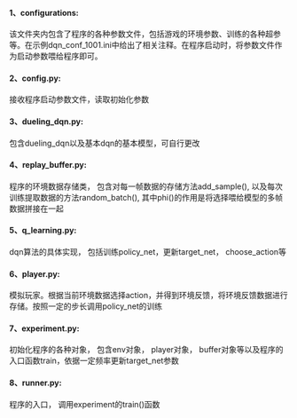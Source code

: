 #### 1、configurations:
该文件夹内包含了程序的各种参数文件，包括游戏的环境参数、训练的各种超参等。在示例dqn_conf_1001.ini中给出了相关注释。在程序启动时，将参数文件作为启动参数喂给程序即可。

#### 2、config.py:
接收程序启动参数文件，读取初始化参数

#### 3、dueling_dqn.py:
包含dueling_dqn以及基本dqn的基本模型，可自行更改

#### 4、replay_buffer.py:
程序的环境数据存储类， 包含对每一帧数据的存储方法add_sample(), 以及每次训练提取数据的方法random_batch(), 其中phi()的作用是将选择喂给模型的多帧数据拼接在一起

#### 5、q_learning.py:
dqn算法的具体实现， 包括训练policy_net，更新target_net， choose_action等

#### 6、player.py: 
模拟玩家。根据当前环境数据选择action，并得到环境反馈，将环境反馈数据进行存储。按照一定的步长调用policy_net的训练

#### 7、experiment.py: 
初始化程序的各种对象， 包含env对象， player对象， buffer对象等以及程序的入口函数train，依据一定频率更新target_net参数

#### 8、runner.py: 
程序的入口， 调用experiment的train()函数